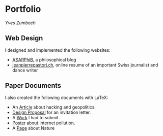 # Portfolio

*Yves Zumbach*

## Web Design

I designed and implemented the following websites:

- [ASARPhiB](https://jonathanbennett980.github.io/ASARPhiB/), a philosophical blog
- [jeanpierrepastori.ch](http://jeanpierrepastori.ch/), online resume of an important Swiss journalist and dance writer

## Paper Documents

I also created the following documents with LaTeX:

- An [Article](./articleGeopolitique_YvesZumbach_2016.pdf) about hacking and geopolitics.
- [Design Proposal](./cartonInvitationMatuTotal_YvesZumbach_2015-2016.pdf) for an invitation letter.
- A [Work](./TM_YvesZUMBACH_2014-2015.pdf) I had to submit.
- [Poster](./B22_poster.pdf) about internet pollution.
- A [Page](./citationNature.pdf) about Nature
